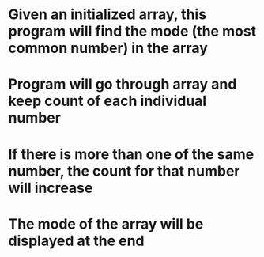 # Given an initialized array, this program will find the mode (the most common number) in the array
# Program will go through array and keep count of each individual number
# If there is more than one of the same number, the count for that number will increase
# The mode of the array will be displayed at the end